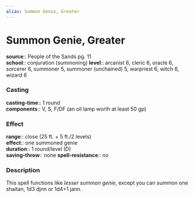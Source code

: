 ```yaml
---
alias: Summon Genie, Greater
---
```


# Summon Genie, Greater 

**source**:: People of the Sands pg. 11  
**school**:: conjuration (summoning)
**level**:: arcanist 6, cleric 6, oracle 6, sorcerer 6, summoner 5, summoner (unchained) 5, warpriest 6, witch 6, wizard 6

### Casting 

**casting-time**:: 1 round  
**components**:: V, S, F/DF (an oil lamp worth at least 50 gp)

### Effect 

**range**:: close (25 ft. + 5 ft./2 levels)  
**effect**:: one summoned genie  
**duration**:: 1 round/level (D)  
**saving-throw**:: none
**spell-resistance**:: no

### Description 

This spell functions like *lesser summon genie*, except you can summon one shaitan, 1d3 djnn or 1d4+1 jann.
